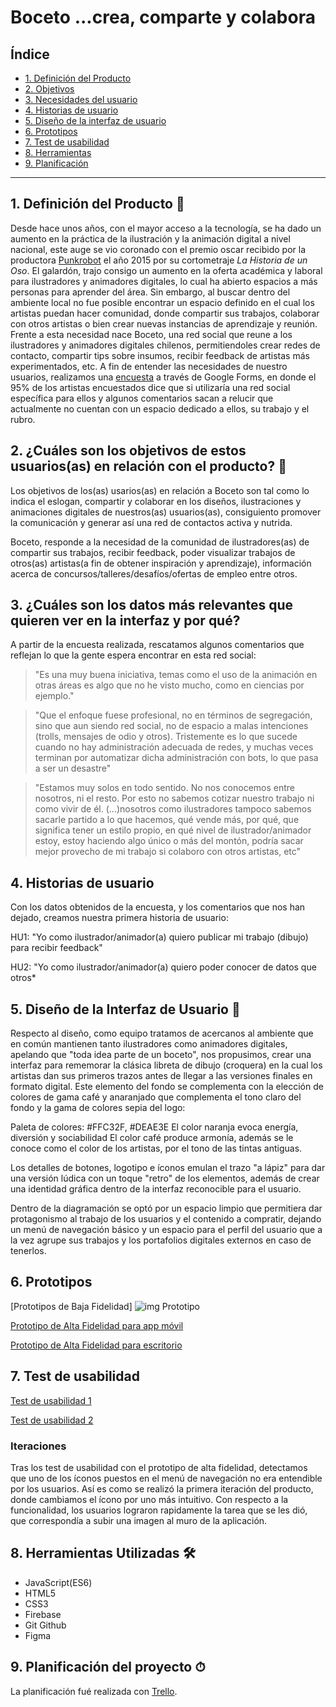 
# Boceto ...crea, comparte y colabora

## Índice

* [1. Definición del Producto](#1-Definición-del-producto)
* [2. Objetivos](#2-¿Cuáles-son-los-objetivos-de-estos-usuarios(as)-en-relación-con-el-producto?)
* [3. Necesidades del usuario](#3-¿Cuáles-son-los-datos-más-relevantes-que-quieren-ver-en-la-interfaz-y-por-qué?)
* [4. Historias de usuario](#4-Historias-de-usuario)
* [5. Diseño de la interfaz de usuario](#5-diseño-de-la-interfaz-de-usuario)
* [6. Prototipos](#6-Prototipos)
* [7. Test de usabilidad](#7-Test-de-usabilidad)
* [8. Herramientas](#8-Herramientas-utilizadas)
* [9. Planificación](#9-planificación-del-proyecto)

***

## 1. Definición del Producto 📝

Desde hace unos años, con el mayor acceso a la tecnología, se ha dado un aumento en la práctica de la ilustración y la animación digital a nivel nacional, este auge se vio coronado con el premio oscar recibido por la productora [Punkrobot](http://punkrobot.cl/) el año 2015 por su cortometraje *La Historia de un Oso*. El galardón, trajo consigo un aumento en la oferta académica y laboral para ilustradores y animadores digitales, lo cual ha abierto espacios a más personas para aprender del área. Sin embargo, al buscar dentro del ambiente local no fue posible encontrar un espacio definido en el cual los artistas puedan hacer comunidad, donde compartir sus trabajos, colaborar con otros artistas o bien crear nuevas instancias de aprendizaje y reunión. Frente a esta necesidad nace Boceto, una red social que reune a los ilustradores y animadores digitales chilenos, permitiendoles crear redes de contacto, compartir tips sobre insumos, recibir feedback de artistas más experimentados, etc. 
A fin de entender las necesidades de nuestro usuarios, realizamos una [encuesta](https://docs.google.com/forms/d/1LuH0ZqQb1Tvlx9MY_JcZWW0Gi54LPixvdm5keL2yaYo/edit#responses) a través de Google Forms, en donde el 95% de los artistas encuestados dice que si utilizaría una red social específica para ellos y algunos comentarios sacan a relucir que actualmente no cuentan con un espacio dedicado a ellos, su trabajo y el rubro. 

## 2. ¿Cuáles son los objetivos de estos usuarios(as) en relación con el producto? 🎯

Los objetivos de los(as) usarios(as) en relación a Boceto son tal como lo indica el eslogan, compartir y colaborar en los diseños, ilustraciones y animaciones digitales de nuestros(as) usuarios(as), consiguiento promover la comunicación  y generar así una red de contactos activa y nutrida. 

Boceto, responde a la necesidad de la comunidad de ilustradores(as) de compartir sus trabajos, recibir feedback, poder visualizar trabajos de otros(as) artistas(a fin de obtener inspiración y aprendizaje), información acerca de concursos/talleres/desafíos/ofertas de empleo entre otros. 

## 3. ¿Cuáles son los datos más relevantes que quieren ver en la interfaz y por qué?

A partir de la encuesta realizada, rescatamos algunos comentarios que reflejan lo que la gente espera encontrar en esta red social: 

>   "Es una muy buena iniciativa, temas como el uso de la animación en otras áreas es algo que no he visto mucho, como en ciencias por ejemplo."

> "Que el enfoque fuese profesional, no en términos de segregación, sino que aun siendo red social, no de espacio a malas intenciones (trolls, mensajes de odio y otros). Tristemente es lo que sucede cuando no hay administración adecuada de redes, y muchas veces terminan por automatizar dicha administración con bots, lo que pasa a ser un desastre" 

> "Estamos muy solos en todo sentido. No nos conocemos entre nosotros, ni el resto. Por esto no sabemos cotizar nuestro trabajo ni como vivir de él. (...)nosotros como ilustradores tampoco sabemos sacarle partido a lo que hacemos, qué vende más, por qué, que significa tener un estilo propio, en qué nivel de ilustrador/animador estoy, estoy haciendo algo único o más del montón, podría sacar mejor provecho de mi trabajo si colaboro con otros artistas, etc"


## 4. Historias de usuario

Con los datos obtenidos de la encuesta, y los comentarios que nos han dejado, creamos nuestra primera historia de usuario:

HU1: "Yo como ilustrador/animador(a) quiero publicar mi trabajo (dibujo) para recibir feedback"

HU2: "Yo como ilustrador/animador(a) quiero poder conocer de datos que otros*


## 5. Diseño de la Interfaz de Usuario 🎨

Respecto al diseño, como equipo tratamos de acercanos al ambiente que en común mantienen tanto ilustradores como animadores digitales, apelando que "toda idea  parte de un boceto", nos propusimos, crear una interfaz para rememorar la clásica libreta de dibujo (croquera) en la cual los artistas dan sus primeros trazos antes de llegar a las versiones finales  en formato digital. Este elemento del fondo se complementa con la elección de colores de gama café y anaranjado que complementa el tono claro del fondo y la gama de colores sepia del logo:

Paleta de colores: 
#FFC32F, #DEAE3E
El color naranja evoca energía, diversión y sociabilidad
El color café produce armonía, además se le conoce como el color de los artistas, por el tono de las tintas antiguas.

 Los detalles de botones, logotipo e íconos emulan el trazo "a lápiz" para dar una versión lúdica con un toque "retro" de los elementos, además de crear una identidad gráfica dentro de la interfaz reconocible para el usuario.  

Dentro de la diagramación se optó por un espacio limpio que permitiera dar protagonismo al trabajo de los usuarios y el contenido a compratir, dejando un menú de navegación básico y un espacio para el perfil del usuario que a la vez agrupe sus trabajos y los portafolios digitales externos en caso de tenerlos.

## 6. Prototipos 

[Prototipos de Baja Fidelidad] 
![img Prototipo]("./src/img/ingreso.jpg")

[Prototipo de Alta Fidelidad para app móvil](https://www.figma.com/file/pFeY0gdNy8pe4n8ntTPW7M/Boceto-app?node-id=0%3A1)

[Prototipo de Alta Fidelidad para escritorio](https://www.figma.com/file/K0EXfq6Ldq3x5qK7Q9CVLy/Boceto-web?node-id=0%3A1)

## 7. Test de usabilidad
[Test de usabilidad 1](https://www.figma.com/file/K0EXfq6Ldq3x5qK7Q9CVLy/Boceto-web?node-id=0%3A1)

[Test de usabilidad 2](https://www.loom.com/share/3e0b4170a656471c98312044b4c8b1e8)

### Iteraciones
Tras los test de usabilidad con el prototipo de alta fidelidad, detectamos que uno de los íconos puestos en el menú de navegación no era entendible por los usuarios. Así es como se realizó la primera iteración del producto, donde cambiamos el ícono por uno más intuitivo.
Con respecto a la funcionalidad, los usuarios lograron rapidamente la tarea que se les dió, que correspondía a subir una imagen al muro de la aplicación.


## 8. Herramientas Utilizadas 🛠
* JavaScript(ES6)
* HTML5
* CSS3
* Firebase
* Git Github
* Figma


## 9. Planificación del proyecto ⏱

La planificación fué realizada con  [Trello](https://trello.com/b/UNUWeMnj/red-social-fe1).
